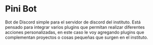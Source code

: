 # Pini Bot

Bot de Discord simple para el servidor de discord del instituto.
Está pensado para integrar varios plugins que permitan realizar diferentes acciones personalizadas, en este caso le voy agregando plugins que complementan proyectos o cosas pequeñas que surgen en el instituto.
